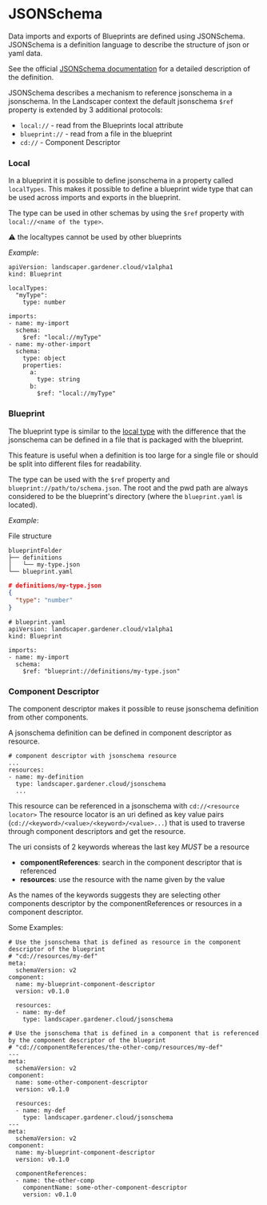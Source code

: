 # JSONSchema

Data imports and exports of Blueprints are defined using JSONSchema.
JSONSchema is a definition language to describe the structure of json or yaml data.

See the official [JSONSchema documentation](http://json-schema.org/understanding-json-schema/index.html) for a detailed description of the definition.

JSONSchema describes a mechanism to reference jsonschema in a jsonschema.
In the Landscaper context the default jsonschema `$ref` property is extended by 3 additional protocols:
- `local://` - read from the Blueprints local attribute
- `blueprint://` - read from a file in the blueprint
- `cd://` - Component Descriptor

### Local

In a blueprint it is possible to define jsonschema in a property called `localTypes`.
This makes it possible to define a blueprint wide type that can be used across imports and exports in the blueprint.

The type can be used in other schemas by using the `$ref` property with `local://<name of the type>`.

:warning: the localtypes cannot be used by other blueprints

_Example_:

```
apiVersion: landscaper.gardener.cloud/v1alpha1
kind: Blueprint

localTypes:
  "myType": 
    type: number
    
imports:
- name: my-import
  schema:
    $ref: "local://myType"
- name: my-other-import
  schema:
    type: object
    properties:
      a:
        type: string
      b:
        $ref: "local://myType"
```

### Blueprint

The blueprint type is similar to the [local type](#local) with the difference that the jsonschema can be defined in a file that is packaged with the blueprint.

This feature is useful when a definition is too large for a single file or should be split into different files for readability.

The type can be used with the `$ref` property and `blueprint://path/to/schema.json`.
The root and the pwd path are always considered to be the blueprint's directory (where the `blueprint.yaml` is located).

_Example_:

File structure
```
blueprintFolder
├── definitions
│   └── my-type.json
└── blueprint.yaml
```

```json
# definitions/my-type.json
{
  "type": "number"
}
```

```
# blueprint.yaml
apiVersion: landscaper.gardener.cloud/v1alpha1
kind: Blueprint
    
imports:
- name: my-import
  schema:
    $ref: "blueprint://definitions/my-type.json"
```

### Component Descriptor

The component descriptor makes it possible to reuse jsonschema definition from other components.

A jsonschema definition can be defined in component descriptor as resource.

```
# component descriptor with jsonschema resource
...
resources:
- name: my-definition
  type: landscaper.gardener.cloud/jsonschema
  ...
```

This resource can be referenced in a jsonschema with ``cd://<resource locator>`` 
The resource locator is an uri defined as key value pairs (`cd://<keyword>/<value>/<keyword>/<value>...`) that is used to traverse through component descriptors and get the resource.

The uri consists of 2 keywords whereas the last key _MUST_ be a resource
- __componentReferences__: search in the component descriptor that is referenced
- __resources__: use the resource with the name given by the value

As the names of the keywords suggests they are selecting other components descriptor by the componentReferences or resources in a component descriptor.

Some Examples:
```
# Use the jsonschema that is defined as resource in the component descriptor of the blueprint
# "cd://resources/my-def"
meta:
  schemaVersion: v2
component:
  name: my-blueprint-component-descriptor
  version: v0.1.0

  resources:
  - name: my-def
    type: landscaper.gardener.cloud/jsonschema
```

```
# Use the jsonschema that is defined in a component that is referenced by the component descriptor of the blueprint
# "cd://componentReferences/the-other-comp/resources/my-def"
---
meta:
  schemaVersion: v2
component:
  name: some-other-component-descriptor
  version: v0.1.0

  resources:
  - name: my-def
    type: landscaper.gardener.cloud/jsonschema
---
meta:
  schemaVersion: v2
component:
  name: my-blueprint-component-descriptor
  version: v0.1.0

  componentReferences:
  - name: the-other-comp
    componentName: some-other-component-descriptor
    version: v0.1.0
```
